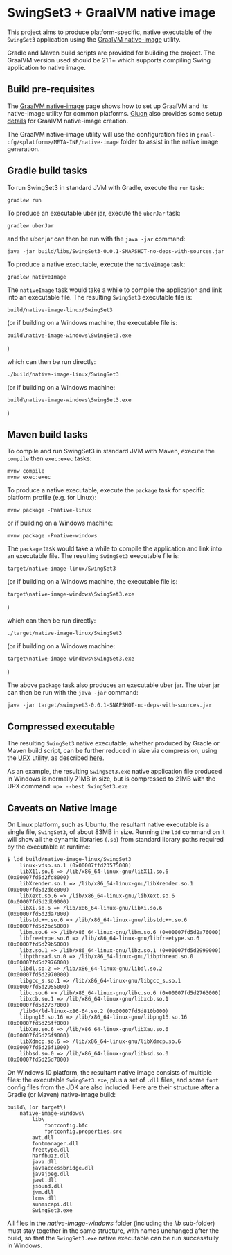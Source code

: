 # SwingSet3 + GraalVM native image

This project aims to produce platform-specific, native executable of the `SwingSet3` application
using the [GraalVM native-image](https://www.graalvm.org/reference-manual/native-image) utility.

Gradle and Maven build scripts are provided for building the project. The GraalVM version used
should be 21.1+ which supports compiling Swing application to native image.

## Build pre-requisites

The [GraalVM native-image](https://www.graalvm.org/reference-manual/native-image) page
shows how to set up GraalVM and its native-image utility for common platforms.
[Gluon](https://gluonhq.com/) also provides some setup [details](https://docs.gluonhq.com/#_platforms)
for GraalVM native-image creation.

The GraalVM native-image utility will use the configuration files in
`graal-cfg/<platform>/META-INF/native-image` folder to assist in the native image generation.

## Gradle build tasks

To run SwingSet3 in standard JVM with Gradle, execute the `run` task:

	gradlew run

To produce an executable uber jar, execute the `uberJar` task:

	gradlew uberJar

and the uber jar can then be run with the `java -jar` command:

	java -jar build/libs/SwingSet3-0.0.1-SNAPSHOT-no-deps-with-sources.jar

To produce a native executable, execute the `nativeImage` task:

	gradlew nativeImage

The `nativeImage` task would take a while to compile the application and link into an executable file.
The resulting `SwingSet3` executable file is:

	build/native-image-linux/SwingSet3

(or if building on a Windows machine, the executable file is:

	build\native-image-windows\SwingSet3.exe

)

which can then be run directly:

	./build/native-image-linux/SwingSet3

(or if building on a Windows machine:

	build\native-image-windows\SwingSet3.exe

)

## Maven build tasks

To compile and run SwingSet3 in standard JVM with Maven, execute the
`compile` then `exec:exec` tasks:

	mvnw compile
	mvnw exec:exec

To produce a native executable, execute the `package` task for specific platform
profile (e.g. for Linux):

	mvnw package -Pnative-linux

or if building on a Windows machine:

	mvnw package -Pnative-windows

The `package` task would take a while to compile the application and link into an executable file.
The resulting `SwingSet3` executable file is:

	target/native-image-linux/SwingSet3

(or if building on a Windows machine, the executable file is:

	target\native-image-windows\SwingSet3.exe

)

which can then be run directly:

	./target/native-image-linux/SwingSet3

(or if building on a Windows machine:

	target\native-image-windows\SwingSet3.exe

)

The above `package` task also produces an executable uber jar.
The uber jar can then be run with the `java -jar` command:

	java -jar target/swingset3-0.0.1-SNAPSHOT-no-deps-with-sources.jar

## Compressed executable

The resulting `SwingSet3` native executable, whether produced by Gradle or Maven build script,
can be further reduced in size via compression, using the [UPX](https://upx.github.io) utility,
as described [here](https://medium.com/graalvm/compressed-graalvm-native-images-4d233766a214).

As an example, the resulting `SwingSet3.exe` native application file produced in Windows is
normally 71MB in size, but is compressed to 21MB with the UPX command: `upx --best SwingSet3.exe`

## Caveats on Native Image

On Linux platform, such as Ubuntu, the resultant native executable is a single file, `SwingSet3`,
of about 83MB in size. Running the `ldd` command on it will show all the dynamic libraries (`.so`)
from standard library paths required by the executable at runtime:

	$ ldd build/native-image-linux/SwingSet3
	    linux-vdso.so.1 (0x00007ffd23575000)
	    libX11.so.6 => /lib/x86_64-linux-gnu/libX11.so.6 (0x00007fd5d2fd8000)
	    libXrender.so.1 => /lib/x86_64-linux-gnu/libXrender.so.1 (0x00007fd5d2dce000)
	    libXext.so.6 => /lib/x86_64-linux-gnu/libXext.so.6 (0x00007fd5d2db9000)
	    libXi.so.6 => /lib/x86_64-linux-gnu/libXi.so.6 (0x00007fd5d2da7000)
	    libstdc++.so.6 => /lib/x86_64-linux-gnu/libstdc++.so.6 (0x00007fd5d2bc5000)
	    libm.so.6 => /lib/x86_64-linux-gnu/libm.so.6 (0x00007fd5d2a76000)
	    libfreetype.so.6 => /lib/x86_64-linux-gnu/libfreetype.so.6 (0x00007fd5d29b5000)
	    libz.so.1 => /lib/x86_64-linux-gnu/libz.so.1 (0x00007fd5d2999000)
	    libpthread.so.0 => /lib/x86_64-linux-gnu/libpthread.so.0 (0x00007fd5d2976000)
	    libdl.so.2 => /lib/x86_64-linux-gnu/libdl.so.2 (0x00007fd5d2970000)
	    libgcc_s.so.1 => /lib/x86_64-linux-gnu/libgcc_s.so.1 (0x00007fd5d2955000)
	    libc.so.6 => /lib/x86_64-linux-gnu/libc.so.6 (0x00007fd5d2763000)
	    libxcb.so.1 => /lib/x86_64-linux-gnu/libxcb.so.1 (0x00007fd5d2737000)
	    /lib64/ld-linux-x86-64.so.2 (0x00007fd5d810b000)
	    libpng16.so.16 => /lib/x86_64-linux-gnu/libpng16.so.16 (0x00007fd5d26ff000)
	    libXau.so.6 => /lib/x86_64-linux-gnu/libXau.so.6 (0x00007fd5d26f9000)
	    libXdmcp.so.6 => /lib/x86_64-linux-gnu/libXdmcp.so.6 (0x00007fd5d26f1000)
	    libbsd.so.0 => /lib/x86_64-linux-gnu/libbsd.so.0 (0x00007fd5d26d7000)

On Windows 10 platform, the resultant native image consists of multiple files: the executable `SwingSet3.exe`,
plus a set of `.dll` files, and some `font` config files from the JDK are also included.
Here are their structure after a Gradle (or Maven) native-image build:

	build\ (or target\)
	    native-image-windows\
	        lib\
	            fontconfig.bfc
	            fontconfig.properties.src
	        awt.dll
	        fontmanager.dll
	        freetype.dll
	        harfbuzz.dll
	        java.dll
	        javaaccessbridge.dll
	        javajpeg.dll
	        jawt.dll
	        jsound.dll
	        jvm.dll
	        lcms.dll
	        sunmscapi.dll
	        SwingSet3.exe

All files in the *native-image-windows* folder (including the *lib* sub-folder) must stay together
in the same structure, with names unchanged after the build, so that the `SwingSet3.exe` native executable
can be run successfully in Windows.

